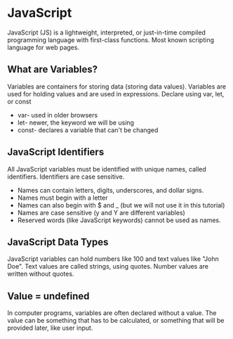 # JavaScript

JavaScript (JS) is a lightweight, interpreted, or just-in-time compiled programming language with first-class functions. Most known scripting language for web pages.

## What are Variables?

Variables are containers for storing data (storing data values).
Variables are used for holding values and are used in expressions.
Declare using var, let, or const

- var- used in older browsers
- let- newer, the keyword we will be using
- const- declares a variable that can't be changed

## JavaScript Identifiers

All JavaScript variables must be identified with unique names, called identifiers.
Identifiers are case sensitive.

- Names can contain letters, digits, underscores, and dollar signs.
- Names must begin with a letter
- Names can also begin with $ and _ (but we will not use it in this tutorial)
- Names are case sensitive (y and Y are different variables)
- Reserved words (like JavaScript keywords) cannot be used as names.

## JavaScript Data Types

JavaScript variables can hold numbers like 100 and text values like "John Doe".
Text values are called strings, using quotes.
Number values are written without quotes.

## Value = undefined

In computer programs, variables are often declared without a value. The value can be something that has to be calculated, or something that will be provided later, like user input.
